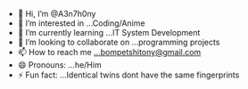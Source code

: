 - 👋 Hi, I’m @A3n7h0ny
- 👀 I’m interested in ...Coding/Anime
- 🌱 I’m currently learning ...IT System Development
- 💞️ I’m looking to collaborate on ...programming projects
- 📫 How to reach me ...bompetshitony@gmail.com
- 😄 Pronouns: ...he/Him
- ⚡ Fun fact: ...Identical twins dont have the same fingerprints

<!---
A3n7h0ny/A3n7h0ny is a ✨ special ✨ repository because its `README.md` (this file) appears on your GitHub profile.
You can click the Preview link to take a look at your changes.
--->
